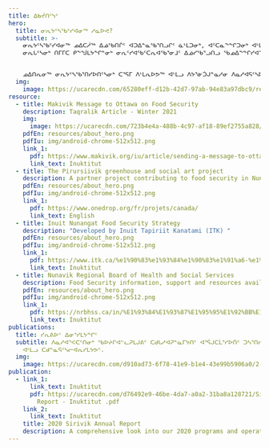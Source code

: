 ```yaml
---
title: ᐃᑲᔫᑎᑦᓭᑦ
hero:
  title: ᓂᕆᔭᑦᓴᖃᑦᓯᐊᓂᖅ ᓱᓇᐅᕙ?
  subtitle: >-
    ᓂᕆᔭᑦᓴᖃᑦᓯᐊᓂᖅ ᓄᐃᑕᓲᖅ ᐃᓅᖃᑎᒌᑦ ᐊᑐᐃᓐᓇᖃᕐᑎᓗᒋᑦ ᓈᒻᒪᑐᓂᒃ, ᐊᑦᑕᓇᖕᖏᑐᓂᒃ ᐊᒻᒪᓗ ᐃᓗᒡᒍᓯᒧᐊᖓᔪᓂᒃ
    ᓂᕆᒐᑦᓴᓂᒃ ᑎᒥᒥᑕ ᑭᖕᖒᒪᔭᖏᓐᓂᒃ ᓂᕆᑦᓯᐊᖃᑦᑕᕆᐊᖃᕐᓂᒧᑦ ᐃᓅᓯᖃᕐᓗᑎᓗ ᖃᓄᐃᖕᖏᓯᐊᕐᓇᑐᒦᓪᓗᑎᒃ.


    ᓄᐃᑎᕆᓂᖅ ᓂᕆᔭᑦᓴᖃᕐᑎᓯᐅᑎᑦᓴᓂᒃ ᑕᕐᕋᒥ ᐱᒻᒪᕆᐅᕗᖅ ᐊᒻᒪᓗ ᐱᔭᕐᓃᑑᒍᓐᓇᓱᓂ ᐱᓇᓱᐊᕋᑦᓴᐅᓱᓂ. ᑲᑎᕐᓱᐃᓯᒪᔪᒍᑦ ᐊᒥᓱᐃᓂᒃ ᓇᓗᓀᕐᑐᐃᒍᑎᓂᒃ ᑖᑦᓱᒧᖓᐅᓕᖓᔪᓂᒃ ᐃᓕᑦᓯᒋᐊᓪᓚᕈᑎᑦᓴᓂᒃ.
  img:
    image: https://ucarecdn.com/65280eff-d12b-42d7-97ab-94e83a97dbc9/resources_hero_1.jpg
resource:
  - title: Makivik Message to Ottawa on Food Security
    description: Taqralik Article - Winter 2021
    img:
      image: https://ucarecdn.com/723b4e4a-488b-4c97-af18-89ef2755a828/-/resize/400x300/about_staff_placeholder.jpg
    pdfEn: resources/about_hero.png
    pdfIu: img/android-chrome-512x512.png
    link_1:
      pdf: https://www.makivik.org/iu/article/sending-a-message-to-ottawa-about-food-security-in-nunavik/
      link_text: Inuktitut
  - title: The Pirursiivik greenhouse and social art project
    description: A partner project contributing to food security in Nunavik
    pdfEn: resources/about_hero.png
    pdfIu: img/android-chrome-512x512.png
    link_1:
      pdf: https://www.onedrop.org/fr/projets/canada/
      link_text: English
  - title: Inuit Nunangat Food Security Strategy
    description: "Developed by Inuit Tapiriit Kanatami (ITK) "
    pdfEn: resources/about_hero.png
    pdfIu: img/android-chrome-512x512.png
    link_1:
      pdf: https://www.itk.ca/%e1%90%83%e1%93%84%e1%90%83%e1%91%a6-%e1%93%84%e1%93%87%e1%96%93%e1%96%95%e1%93%82-%e1%93%82%e1%95%bf%e1%96%83%e1%91%a6%e1%91%8e%e1%90%8a%e1%95%90%e1%93%82%e1%95%90%e1%92%a7%e1%91%a6-%e1%96%83/?lang=ius
      link_text: Inuktitut
  - title: Nunavik Regional Board of Health and Social Services
    description: Food Security information, support and resources available for Nunavimmiut
    pdfEn: resources/about_hero.png
    pdfIu: img/android-chrome-512x512.png
    link_1:
      pdf: https://nrbhss.ca/in/%E1%93%84%E1%93%87%E1%95%95%E1%92%BB%E1%92%A5-%E1%90%83%E1%93%97%E1%93%AF%E1%93%95%E1%95%86%E1%94%A9%E1%91%A6-%E1%91%B2%E1%91%8E%E1%92%AA%E1%94%A8%E1%96%8F%E1%91%A6/%E1%93%87%E1%90%85%E1%93%95%E1%92%AB%E1%93%82%E1%92%83-%E1%90%83%E1%93%97%E1%93%AF%E1%93%95%E1%95%86%E1%93%82%E1%95%90%E1%92%A7%E1%91%A6/%E1%96%83%E1%93%84%E1%90%83%E1%96%95%E1%96%8F%E1%93%AF%E1%90%8A%E1%95%90%E1%93%82%E1%92%A8%E1%93%95%E1%96%93%E1%94%AA%E1%93%82%E1%92%83-%E1%90%83%E1%91%AF%E1%93%AA%E1%93%9A%E1%91%8E%E1%91%A6%E1%93%AF%E1%92%90%E1%93%B1%E1%90%8A%E1%95%88%E1%91%8F%E1%91%A6-%E1%96%83%E1%90%85%E1%94%A8%E1%92%AA%E1%94%AD%E1%90%85%E1%91%8E%E1%91%A6%E1%93%AF%E1%92%8D/%E1%93%82%E1%95%BF%E1%96%83%E1%91%A6%E1%93%AF%E1%90%8A%E1%95%86%E1%90%8A%E1%96%83%E1%95%90%E1%93%82%E1%96%85
      link_text: Inuktitut
publications:
  title: ᓯᕆᕕᐅᑉ ᐃᓂᕐᓯᒪᔭᖏᑦ
  subtitle: ᐱᓇᓱᐊᕐᐸᑕᑦᑎᓂᒃ ᖃᐅᔨᒋᐊᓪᓚᕈᒪᒍᕕᑦ ᑕᑯᒐᓱᐊᕈᓐᓇᒥᔭᑎᑦ ᐊᕐᕌᒍᑕᒫᕐᓯᐅᑏᑦ ᑐᓴᕐᑎᓯᐅᑏ, ᐃᓂᕐᓯᒪᔭᕗᑦ,
    ᐊᒻᒪᓗ ᑕᑯᓐᓇᕋᑦᓴᓕᐊᕆᓯᒪᔭᕗᑦ.
  img:
    image: https://ucarecdn.com/d910ad73-6f78-41e9-b1e4-43e99b5906a0/2-1-.jpg
publication:
  - link_1:
      link_text: Inuktitut
      pdf: https://ucarecdn.com/d76492e9-46be-4da7-a0a2-31ba8a128721/Sirivik Annual
        Report - Inuktitut .pdf
    link_2:
      link_text: Inuktitut
    title: 2020 Sirivik Annual Report
    description: A comprehensive look into our 2020 programs and operations
---
```

